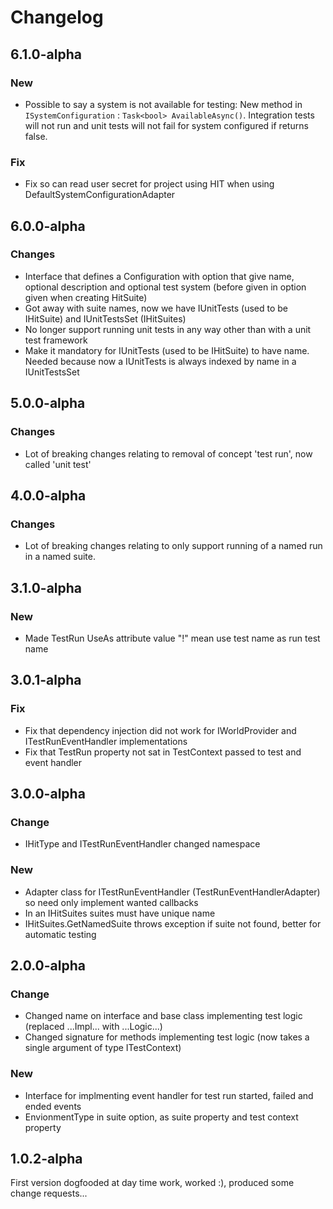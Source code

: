 
# Changelog

## 6.1.0-alpha

### New

* Possible to say a system is not available for testing: New method in `ISystemConfiguration` : `Task<bool> AvailableAsync()`. Integration tests will not run and unit tests will not fail for system configured if returns false.

### Fix

* Fix so can read user secret for project using HIT when using DefaultSystemConfigurationAdapter

## 6.0.0-alpha

### Changes

* Interface that defines a Configuration with option that give name, optional description and optional test system (before given in option given when creating HitSuite)
* Got away with suite names, now we have IUnitTests (used to be IHitSuite) and IUnitTestsSet (IHitSuites)
* No longer support running unit tests in any way other than with a unit test framework 
* Make it mandatory for IUnitTests (used to be IHitSuite) to have name. Needed because now a IUnitTests is always indexed by name in a IUnitTestsSet

## 5.0.0-alpha

### Changes

* Lot of breaking changes relating to removal of concept 'test run', now called 'unit test'

## 4.0.0-alpha

### Changes

* Lot of breaking changes relating to only support running of a named run in a named suite.

## 3.1.0-alpha

### New

* Made TestRun UseAs attribute value "!" mean use test name as run test name

## 3.0.1-alpha

### Fix

* Fix that dependency injection did not work for IWorldProvider and ITestRunEventHandler implementations
* Fix that TestRun property not sat in TestContext passed to test and event handler

## 3.0.0-alpha

### Change

* IHitType and ITestRunEventHandler changed namespace

### New

* Adapter class for ITestRunEventHandler (TestRunEventHandlerAdapter) so need only implement wanted callbacks
* In an IHitSuites suites must have unique name
* IHitSuites.GetNamedSuite throws exception if suite not found, better for automatic testing

## 2.0.0-alpha

### Change

* Changed name on interface and base class implementing test logic (replaced ...Impl... with ...Logic...)
* Changed signature for methods implementing test logic (now takes a single argument of type ITestContext)

### New
* Interface for implmenting event handler for test run started, failed and ended events
* EnvionmentType in suite option, as suite property and test context property

## 1.0.2-alpha

First version dogfooded at day time work, worked :), produced some change requests...
